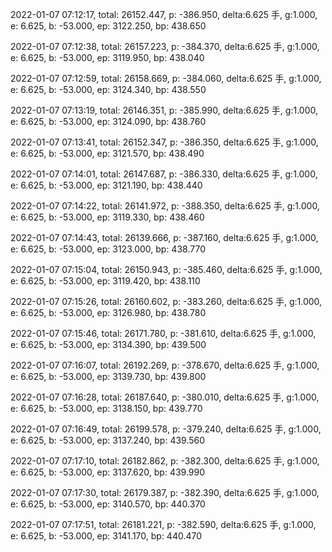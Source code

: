 2022-01-07 07:12:17, total: 26152.447, p: -386.950, delta:6.625 手, g:1.000, e: 6.625, b: -53.000, ep: 3122.250, bp: 438.650

2022-01-07 07:12:38, total: 26157.223, p: -384.370, delta:6.625 手, g:1.000, e: 6.625, b: -53.000, ep: 3119.950, bp: 438.040

2022-01-07 07:12:59, total: 26158.669, p: -384.060, delta:6.625 手, g:1.000, e: 6.625, b: -53.000, ep: 3124.340, bp: 438.550

2022-01-07 07:13:19, total: 26146.351, p: -385.990, delta:6.625 手, g:1.000, e: 6.625, b: -53.000, ep: 3124.090, bp: 438.760

2022-01-07 07:13:41, total: 26152.347, p: -386.350, delta:6.625 手, g:1.000, e: 6.625, b: -53.000, ep: 3121.570, bp: 438.490

2022-01-07 07:14:01, total: 26147.687, p: -386.330, delta:6.625 手, g:1.000, e: 6.625, b: -53.000, ep: 3121.190, bp: 438.440

2022-01-07 07:14:22, total: 26141.972, p: -388.350, delta:6.625 手, g:1.000, e: 6.625, b: -53.000, ep: 3119.330, bp: 438.460

2022-01-07 07:14:43, total: 26139.666, p: -387.160, delta:6.625 手, g:1.000, e: 6.625, b: -53.000, ep: 3123.000, bp: 438.770

2022-01-07 07:15:04, total: 26150.943, p: -385.460, delta:6.625 手, g:1.000, e: 6.625, b: -53.000, ep: 3119.420, bp: 438.110

2022-01-07 07:15:26, total: 26160.602, p: -383.260, delta:6.625 手, g:1.000, e: 6.625, b: -53.000, ep: 3126.980, bp: 438.780

2022-01-07 07:15:46, total: 26171.780, p: -381.610, delta:6.625 手, g:1.000, e: 6.625, b: -53.000, ep: 3134.390, bp: 439.500

2022-01-07 07:16:07, total: 26192.269, p: -378.670, delta:6.625 手, g:1.000, e: 6.625, b: -53.000, ep: 3139.730, bp: 439.800

2022-01-07 07:16:28, total: 26187.640, p: -380.010, delta:6.625 手, g:1.000, e: 6.625, b: -53.000, ep: 3138.150, bp: 439.770

2022-01-07 07:16:49, total: 26199.578, p: -379.240, delta:6.625 手, g:1.000, e: 6.625, b: -53.000, ep: 3137.240, bp: 439.560

2022-01-07 07:17:10, total: 26182.862, p: -382.300, delta:6.625 手, g:1.000, e: 6.625, b: -53.000, ep: 3137.620, bp: 439.990

2022-01-07 07:17:30, total: 26179.387, p: -382.390, delta:6.625 手, g:1.000, e: 6.625, b: -53.000, ep: 3140.570, bp: 440.370

2022-01-07 07:17:51, total: 26181.221, p: -382.590, delta:6.625 手, g:1.000, e: 6.625, b: -53.000, ep: 3141.170, bp: 440.470